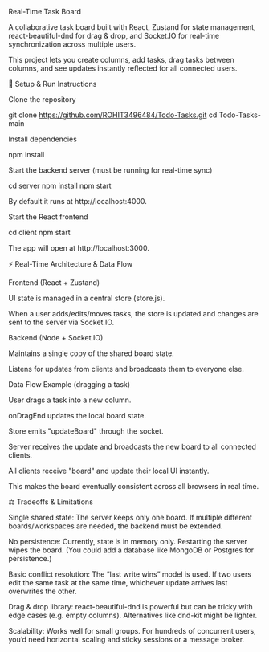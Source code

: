 Real-Time Task Board

A collaborative task board built with React, Zustand for state management, react-beautiful-dnd for drag & drop, and Socket.IO for real-time synchronization across multiple users.

This project lets you create columns, add tasks, drag tasks between columns, and see updates instantly reflected for all connected users.

🚀 Setup & Run Instructions

Clone the repository

git clone https://github.com/ROHIT3496484/Todo-Tasks.git
cd Todo-Tasks-main


Install dependencies

npm install


Start the backend server (must be running for real-time sync)

cd server
npm install
npm start


By default it runs at http://localhost:4000.

Start the React frontend

cd client
npm start


The app will open at http://localhost:3000.

⚡ Real-Time Architecture & Data Flow

Frontend (React + Zustand)

UI state is managed in a central store (store.js).

When a user adds/edits/moves tasks, the store is updated and changes are sent to the server via Socket.IO.

Backend (Node + Socket.IO)

Maintains a single copy of the shared board state.

Listens for updates from clients and broadcasts them to everyone else.

Data Flow Example (dragging a task)

User drags a task into a new column.

onDragEnd updates the local board state.

Store emits "updateBoard" through the socket.

Server receives the update and broadcasts the new board to all connected clients.

All clients receive "board" and update their local UI instantly.

This makes the board eventually consistent across all browsers in real time.

⚖️ Tradeoffs & Limitations

Single shared state: The server keeps only one board. If multiple different boards/workspaces are needed, the backend must be extended.

No persistence: Currently, state is in memory only. Restarting the server wipes the board. (You could add a database like MongoDB or Postgres for persistence.)

Basic conflict resolution: The “last write wins” model is used. If two users edit the same task at the same time, whichever update arrives last overwrites the other.

Drag & drop library: react-beautiful-dnd is powerful but can be tricky with edge cases (e.g. empty columns). Alternatives like dnd-kit might be lighter.

Scalability: Works well for small groups. For hundreds of concurrent users, you’d need horizontal scaling and sticky sessions or a message broker.
